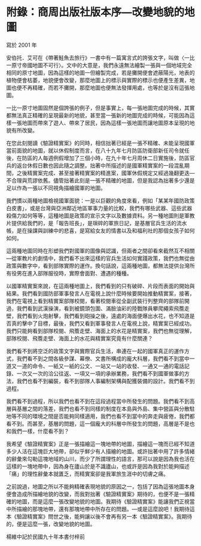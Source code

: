 # 附錄：商周出版社版本序—改變地貌的地圖

寫於 2001 年

安伯托．艾可在《帶著鮭魚去旅行》一書中有一篇寓言式的誇張文字，叫做〈一比一原寸帝國地圖不可行〉。文中的大意是，我們永遠無法繪製一張與一個地域完全相同的原寸地圖，因為這樣的地圖一但繪製完成，若是攤開便會遮蔽陽光，地表的植物便會枯萎，地貌便會改變，那麼地圖上的標示與實際的標示也便產生差異，地圖也便不再精確，而若不攤開，那麼地圖也便無法發揮用處，也等於是沒有這張地圖。

一比一原寸地圖固然是個誇張的例子，但是事實上，每一張地圖完成的時候，其實都無法真正精確的呈現最新的地貌，甚至當一張新的地圖完成的時候，可能因為這樣一張地圖而帶來了遊人、帶來了居民，因為這樣一張地圖而讓地圖原本呈現的地貌有所改變。

在您此刻閱讀《驗證精實案》的同時，相信拙著已經是一張不精確、未能呈現國軍當前面貌的地圖，就以休假制度而言，在八十九年七月防區防衛部新任司令就任後，在防區的人每週例假增加了三個小時，在九十年七月周休二日實施後，防區官兵的返台休假日數也因此隨之調整。拙著中所描述的是國軍精實案的一段混亂期間，之後精實案完成、甚至接著精實案的精進案，國軍休假規定又經過幾翻更迭—不合理與荒謬依舊。儘管拙著此刻是一張不精確的地圖，但是我認為拙著多少還是足以作為一張以不同視角描繪國軍的地圖。

我們慣以兩種地圖檢視國軍面貌：一是以巨觀的角度來看，例如「某某年國防政策白皮書」，或是台灣與亞洲鄰近地區軍事力量的比較，我們有哪些武器、這些武器殺傷力如何等等，這種地圖是政策的宣示文字以及數據資料。另一種地圖則是軍教片提供給我們的，是「報告班長」，是瑣碎的軍旅日記，是基層官兵生活的流水帳，是在操課與訓練中的悲喜，是寫給女友的情書以及和福利社的那個女孩子如何如何。

這兩種地圖同時在形塑我們對國軍的圖像與認識，但兩者之間卻看來截然互不相關—從軍教片的劇情中，我們看不出來這樣的官兵生活如何實踐政策，我們也無從由政策與數字中，看到部隊實際的運作。換句話說，這兩種地圖，都無法提供台灣所有役男在進入部隊服役時，實際會面對、遭遇的種種。

以國軍精實案來說，在這兩種地圖上，我們看到的只有破碎、片段而表面的開始與結果。我們看到國防部軍事發言人在電視上說什麼時候要開始推動精實案，接著，我們在電視上看到精實案部隊校閱，看著校閱車從全副武裝行列整齊的部隊前開過，我們看到武漢操演，看到被鏡頭包圍、滿臉油彩的陸戰隊員攀爬繩索飛簷走壁，我們看到火炮射擊，我們看到砲操之後，遠處的海面便爆出水花，也不知道是否真的擊中了目標，最後，我們又看到軍事發言人在電視上說，精實案已經成功。我們只能夠看到部隊校閱、飛簷走壁、海面上的水花是精實案，我們也無從理解，部隊校閱、飛簷走壁、海面上的水花與精實案究竟有什麼關連？

我們看不到將空泛的政策文字與實際官兵生活，串連在一起的國軍真正的運作方式，我們看不到之間各級參謀、幕僚、文書所構成的龐大科層，我們看不到當中一道又一道的命令、一紙又一紙的公文、一站又一站的收發、一通又一通的電話記錄、一次又一次的洽公往返、一項又一項的承辦業務，我們看不到國軍做事的方法，我們也看不到編裝，看不到部隊人事編制架構與配獲裝備的設計。我們看不到過程。

我們看不到過程，所以我們也看不到在這段過程當中所發生的問題。我們看不到高層與基層之間的落差，我們也看不到同樣的制度在本島與外島、集中營區與分散駐地等不同的環境之間是否能夠同樣適用，我們也看不到當中的奔走與疲倦，我們都看不到。而甚至，基層的問題，這一個龐大的科層中所發生的問題，高層是不是也和我們一樣，什麼看不到？

我希望《驗證精實案》正是一張描繪這一塊地帶的地圖，描繪這一塊而已經不知道多少人活在這塊巨大地帶，卻似乎鮮少有人描繪的地圖。或許拙著中用了許多情緒的辭彙來勾勒這塊地域的山川，而少了所謂理性的語言，那可以說是因為我也活在這樣的一塊地帶中，因為身在廬山於是不識廬山，也或許是因為我對於能夠描述「痛」的理性辭彙本就匱乏，而精實案卻是我軍旅生涯中的切膚之痛。

之前說過，地圖之所以不能夠精確表現地貌的原因之一，包括了因為這張地圖本身便會造成所描繪地貌的改變，而我對拙著《驗證精實案》期待的，也便不是一張精確的地圖，而是這麼一張改變地貌的地圖。我期待《驗證精實案》能讓我們正視當中所描繪的那塊地帶，還有那塊地帶中所存在的問題。—或是這麼說吧！我期待這本《驗證精實案》問世之後，能夠讓以後不會再有另一本《驗證精實案》。我期待的，便是這麼一張，改變地貌的地圖。

楊維中記於民國九十年本書付梓前